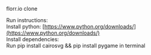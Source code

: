florr.io clone

Run instructions:  
Install python: [https://www.python.org/downloads/](https://www.python.org/downloads/)  
Install dependencies:  
Run pip install cairosvg && pip install pygame  in terminal